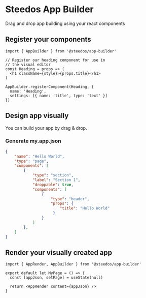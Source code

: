 # Steedos App Builder

Drag and drop app building using your react components

## Register your components

```
import { AppBuilder } from '@steedos/app-builder'
 
// Register our heading component for use in 
// the visual editor
const Heading = props => (
  <h1 className={style}>{props.title}</h1>
)
 
AppBuilder.registerComponent(Heading, { 
  name: 'Heading',
  settings: [{ name: 'title', type: 'text' }]
})
```

## Design app visually

You can build your app by drag & drop.

### Generate my.app.json

```json
{
    "name": "Hello World",
    "type": "page",
    "components": [
        {
            "type": "section",
            "label": "Section 1",
            "droppable": true,
            "components": [
                {
                    "type": "header",
                    "props": {
                        "title": "Hello World"
                     }
                }
            ]
        },
    ]
}
```

## Render your visually created app

```
import { AppRender, AppBuilder } from '@steedos/app-builder'
  
export default let MyPage = () => {
  const [appJson, setPage] = useState(null)
 
  return <AppRender content={appJson} />
}

```
